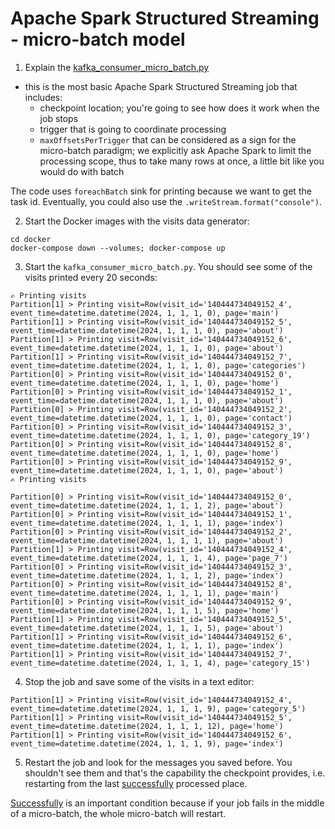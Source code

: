 # Apache Spark Structured Streaming - micro-batch model

1. Explain the [kafka_consumer_micro_batch.py](kafka_consumer_micro_batch.py)
* this is the most basic Apache Spark Structured Streaming job that includes:
  * checkpoint location; you're going to see how does it work when the job stops
  * trigger that is going to coordinate processing
  * `maxOffsetsPerTrigger` that can be considered as a sign for the micro-batch paradigm; we explicitly ask Apache Spark
  to limit the processing scope, thus to take many rows at once, a little bit like you would do with batch

The code uses `foreachBatch` sink for printing because we want to get the task id. Eventually, you could also use the `.writeStream.format("console")`.

2. Start the Docker images with the visits data generator:
```
cd docker
docker-compose down --volumes; docker-compose up
```

3. Start the `kafka_consumer_micro_batch.py`. You should see some of the visits printed every 20 seconds:
```
✍️ Printing visits
Partition[1] > Printing visit=Row(visit_id='140444734049152_4', event_time=datetime.datetime(2024, 1, 1, 1, 0), page='main')
Partition[1] > Printing visit=Row(visit_id='140444734049152_5', event_time=datetime.datetime(2024, 1, 1, 1, 0), page='about')
Partition[1] > Printing visit=Row(visit_id='140444734049152_6', event_time=datetime.datetime(2024, 1, 1, 1, 0), page='about')
Partition[1] > Printing visit=Row(visit_id='140444734049152_7', event_time=datetime.datetime(2024, 1, 1, 1, 0), page='categories')
Partition[0] > Printing visit=Row(visit_id='140444734049152_0', event_time=datetime.datetime(2024, 1, 1, 1, 0), page='home')
Partition[0] > Printing visit=Row(visit_id='140444734049152_1', event_time=datetime.datetime(2024, 1, 1, 1, 0), page='about')
Partition[0] > Printing visit=Row(visit_id='140444734049152_2', event_time=datetime.datetime(2024, 1, 1, 1, 0), page='contact')
Partition[0] > Printing visit=Row(visit_id='140444734049152_3', event_time=datetime.datetime(2024, 1, 1, 1, 0), page='category_19')
Partition[0] > Printing visit=Row(visit_id='140444734049152_8', event_time=datetime.datetime(2024, 1, 1, 1, 0), page='home')
Partition[0] > Printing visit=Row(visit_id='140444734049152_9', event_time=datetime.datetime(2024, 1, 1, 1, 0), page='about')
✍️ Printing visits

Partition[0] > Printing visit=Row(visit_id='140444734049152_0', event_time=datetime.datetime(2024, 1, 1, 1, 2), page='about')
Partition[0] > Printing visit=Row(visit_id='140444734049152_1', event_time=datetime.datetime(2024, 1, 1, 1, 1), page='index')
Partition[0] > Printing visit=Row(visit_id='140444734049152_2', event_time=datetime.datetime(2024, 1, 1, 1, 1), page='about')
Partition[1] > Printing visit=Row(visit_id='140444734049152_4', event_time=datetime.datetime(2024, 1, 1, 1, 4), page='page_7')
Partition[0] > Printing visit=Row(visit_id='140444734049152_3', event_time=datetime.datetime(2024, 1, 1, 1, 2), page='index')
Partition[0] > Printing visit=Row(visit_id='140444734049152_8', event_time=datetime.datetime(2024, 1, 1, 1, 1), page='main')
Partition[0] > Printing visit=Row(visit_id='140444734049152_9', event_time=datetime.datetime(2024, 1, 1, 1, 5), page='home')
Partition[1] > Printing visit=Row(visit_id='140444734049152_5', event_time=datetime.datetime(2024, 1, 1, 1, 5), page='about')
Partition[1] > Printing visit=Row(visit_id='140444734049152_6', event_time=datetime.datetime(2024, 1, 1, 1, 1), page='index')
Partition[1] > Printing visit=Row(visit_id='140444734049152_7', event_time=datetime.datetime(2024, 1, 1, 1, 4), page='category_15')
```

4. Stop the job and save some of the visits in a text editor:
```
Partition[1] > Printing visit=Row(visit_id='140444734049152_4', event_time=datetime.datetime(2024, 1, 1, 1, 9), page='category_5')
Partition[1] > Printing visit=Row(visit_id='140444734049152_5', event_time=datetime.datetime(2024, 1, 1, 1, 12), page='home')
Partition[1] > Printing visit=Row(visit_id='140444734049152_6', event_time=datetime.datetime(2024, 1, 1, 1, 9), page='index')
```

5. Restart the job and look for the messages you saved before. You shouldn't see them and that's the capability 
the checkpoint provides, i.e. restarting from the last <u>successfully</u> processed place. 

<u>Successfully</u> is an important condition because if your job fails in the middle of a micro-batch, the whole micro-batch
will restart.
